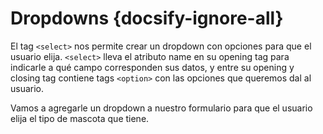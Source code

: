 # Dropdowns {docsify-ignore-all}

El tag `<select>` nos permite crear un dropdown con opciones para que el usuario elija. `<select>` lleva el atributo name en su opening tag para indicarle a qué campo corresponden sus datos, y entre su opening y closing tag contiene tags `<option>` con las opciones que queremos dal al usuario.

Vamos a agregarle un dropdown a nuestro formulario para que el usuario elija el tipo de mascota que tiene.
